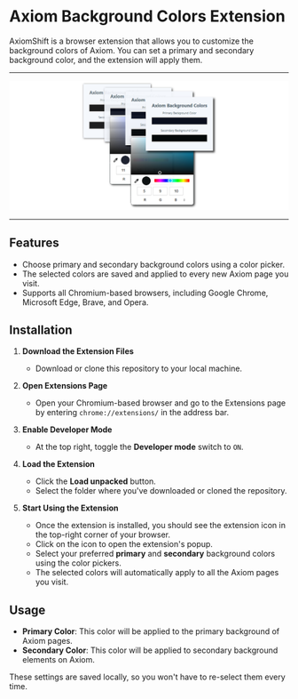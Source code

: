 # Axiom Background Colors Extension

AxiomShift is a browser extension that allows you to customize the background colors of Axiom. You can set a primary and secondary background color, and the extension will apply them.

---

![AxiomShift](./axiomshift.png)

---

## Features
- Choose primary and secondary background colors using a color picker.
- The selected colors are saved and applied to every new Axiom page you visit.
- Supports all Chromium-based browsers, including Google Chrome, Microsoft Edge, Brave, and Opera.

## Installation

1. **Download the Extension Files**
   - Download or clone this repository to your local machine.

2. **Open Extensions Page**
   - Open your Chromium-based browser and go to the Extensions page by entering `chrome://extensions/` in the address bar.
   
3. **Enable Developer Mode**
   - At the top right, toggle the **Developer mode** switch to `ON`.

4. **Load the Extension**
   - Click the **Load unpacked** button.
   - Select the folder where you've downloaded or cloned the repository.

5. **Start Using the Extension**
   - Once the extension is installed, you should see the extension icon in the top-right corner of your browser.
   - Click on the icon to open the extension's popup.
   - Select your preferred **primary** and **secondary** background colors using the color pickers.
   - The selected colors will automatically apply to all the Axiom pages you visit.

## Usage

- **Primary Color**: This color will be applied to the primary background of Axiom pages.
- **Secondary Color**: This color will be applied to secondary background elements on Axiom.
  
These settings are saved locally, so you won't have to re-select them every time.